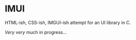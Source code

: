 IMUI
====

HTML-ish, CSS-ish, IMGUI-ish attempt for an UI library in C.

_Very_ _very_ much in progress...